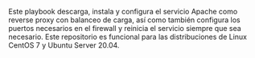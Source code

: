 Este playbook descarga, instala y configura el servicio Apache como reverse proxy con balanceo de carga, 
así como también configura los puertos necesarios en el firewall y reinicia el servicio siempre que sea necesario.
Este repositorio es funcional para las distribuciones de Linux CentOS 7 y Ubuntu Server 20.04.
